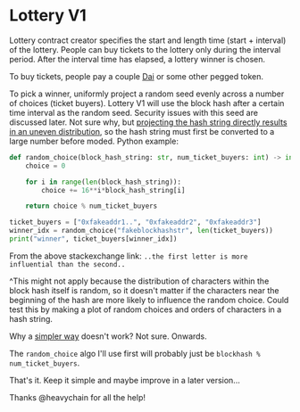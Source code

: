 # Lottery V1

Lottery contract creator specifies the start and length time (start + interval) of the lottery.
People can buy tickets to the lottery only during the interval period. After the interval time has elapsed,
a lottery winner is chosen.

To buy tickets, people pay a couple [Dai](https://makerdao.com/en/) or some other pegged token.

To pick a winner, uniformly project a random seed evenly across a number of choices (ticket buyers). Lottery V1 will use the block hash after a certain time interval as the random seed. Security issues with this seed are discussed later. Not sure why, but [projecting the hash string directly results in an uneven distribution](https://stats.stackexchange.com/questions/26344/how-to-uniformly-project-a-hash-to-a-fixed-number-of-buckets), so the hash string must first be converted to a large number before moded. Python example:
```python
def random_choice(block_hash_string: str, num_ticket_buyers: int) -> int:
    choice = 0

    for i in range(len(block_hash_string)):
        choice += 16**i*block_hash_string[i]

    return choice % num_ticket_buyers

ticket_buyers = ["0xfakeaddr1..", "0xfakeaddr2", "0xfakeaddr3"]
winner_idx = random_choice("fakeblockhashstr", len(ticket_buyers))
print("winner", ticket_buyers[winner_idx])
```
From the above stackexchange link: `..the first letter is more influential than the second..`

^This might not apply because the distribution of characters within the block hash itself is random, so it doesn't matter if the characters near the beginning of the hash are more likely to influence the random choice. Could test this by making a plot of random choices and orders of characters in a hash string.

Why a [simpler way](https://stackoverflow.com/questions/33809770/hash-function-that-can-return-a-integer-range-based-on-string) doesn't work? Not sure. Onwards.

The `random_choice` algo I'll use first will probably just be `blockhash % num_ticket_buyers`.

That's it. Keep it simple and maybe improve in a later version...

Thanks @heavychain for all the help!
    